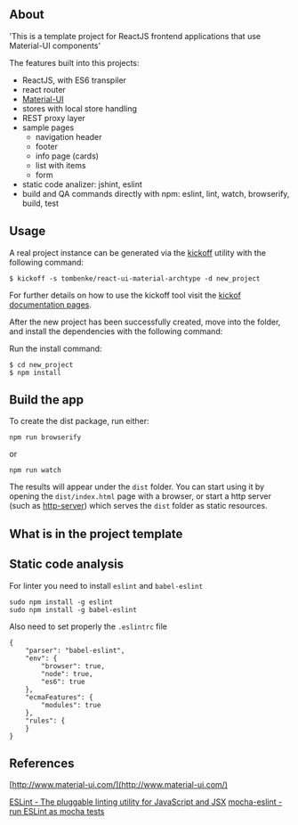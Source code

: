 ## About

'This is a template project for ReactJS frontend applications that use Material-UI components'

The features built into this projects:

- ReactJS, with ES6 transpiler
- react router
- [Material-UI](http://material-ui.com/)
- stores with local store handling
- REST proxy layer
- sample pages
   - navigation header
   - footer
   - info page (cards)
   - list with items
   - form
- static code analizer: jshint, eslint
- build and QA commands directly with npm:
    eslint, lint, watch, browserify, build, test


## Usage

A real project instance can be generated via the
[kickoff](https://github.com/tombenke/kickoff) utility with the following command:

    $ kickoff -s tombenke/react-ui-material-archtype -d new_project

For further details on how to use the kickoff tool visit the [kickof documentation pages](http://tombenke.github.io/kickoff/docs/documentation.html).

After the new project has been successfully created, move into the folder, and install the dependencies with the following command:

Run the install command:

    $ cd new_project
    $ npm install


## Build the app

To create the dist package, run either:

    npm run browserify

or

    npm run watch

The results will appear under the `dist` folder.
You can start using it by opening the `dist/index.html` page with a browser, or start a http server (such as [http-server](https://www.npmjs.com/package/http-server)) which serves the `dist` folder as static resources.

## What is in the project template


## Static code analysis

For linter you need to install `eslint` and `babel-eslint`

    sudo npm install -g eslint
    sudo npm install -g babel-eslint

Also need to set properly the `.eslintrc` file

    {
        "parser": "babel-eslint",
        "env": {
            "browser": true,
            "node": true,
            "es6": true
        },
        "ecmaFeatures": {
            "modules": true
        },
        "rules": {
        }
    }


## References
[http://www.material-ui.com/](http://www.material-ui.com/)

[ESLint - The pluggable linting utility for JavaScript and JSX](http://eslint.org)
[mocha-eslint - run ESLint as mocha tests](https://www.npmjs.com/package/mocha-eslint)
